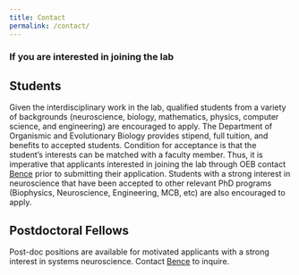 ```yaml
---
title: Contact
permalink: /contact/
---
```


### **If you are interested in joining the lab**

## Students
Given the interdisciplinary work in the lab, qualified students from a variety of backgrounds (neuroscience, biology, mathematics, physics, computer science, and engineering) are encouraged to apply. The Department of Organismic and Evolutionary Biology provides stipend, full tuition, and benefits to accepted students. Condition for acceptance is that the student’s interests can be matched with a faculty member. Thus, it is imperative that applicants interested in joining the lab through OEB contact [Bence](olveczky@fas.harvard.edu) prior to submitting their application. Students with a strong interest in neuroscience that have been accepted to other relevant PhD programs (Biophysics, Neuroscience, Engineering, MCB, etc) are also encouraged to apply.

## Postdoctoral Fellows
Post-doc positions are available for motivated applicants with a strong interest in systems neuroscience. Contact [Bence](olveczky@fas.harvard.edu) to inquire.
